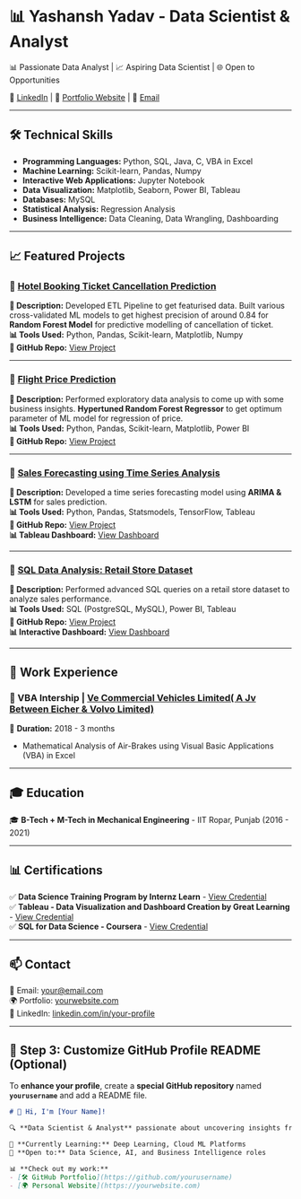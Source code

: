 # 📊 Yashansh Yadav - Data Scientist & Analyst  

📊 Passionate Data Analyst | 📈 Aspiring Data Scientist | 🌐 Open to Opportunities  

🔗 [LinkedIn](https://www.linkedin.com/in/yashansh-yadav/) | 🏡 [Portfolio Website](https://yourwebsite.com) | 📩 [Email](mailto:yashansh0497@gmail.com)

---

## 🛠️ Technical Skills  

- **Programming Languages:** Python, SQL, Java, C, VBA in Excel  
- **Machine Learning:** Scikit-learn, Pandas, Numpy
- **Interactive Web Applications:** Jupyter Notebook
- **Data Visualization:** Matplotlib, Seaborn, Power BI, Tableau  
- **Databases:** MySQL    
- **Statistical Analysis:** Regression Analysis  
- **Business Intelligence:** Data Cleaning, Data Wrangling, Dashboarding  

---

## 📈 Featured Projects  

### 🔹 [Hotel Booking Ticket Cancellation Prediction](https://github.com/yashansh-yadav12/Hotel_booking_cancellation_Prediction)  
**📌 Description:** Developed ETL Pipeline to get featurised data. Built various cross-validated ML models to get highest precision of around 0.84 for **Random Forest Model** for predictive modelling of cancellation of ticket.  
**📊 Tools Used:** Python, Pandas, Scikit-learn, Matplotlib, Numpy  
**🔗 GitHub Repo:** [View Project](https://github.com/yashansh-yadav12/Hotel_booking_cancellation_Prediction)    

---

### 🔹 [Flight Price Prediction](https://github.com/yashansh-yadav12/Flight_Price_Prediction)  
**📌 Description:** Performed exploratory data analysis to come up with some business insights. **Hypertuned Random Forest Regressor** to get optimum parameter of ML model for regression of price.  
**📊 Tools Used:** Python, Pandas, Scikit-learn, Matplotlib, Power BI  
**🔗 GitHub Repo:** [View Project](https://github.com/yashansh-yadav12/Flight_Price_Prediction)  

---

### 🔹 [Sales Forecasting using Time Series Analysis](https://github.com/yourusername/sales-forecasting)  
**📌 Description:** Developed a time series forecasting model using **ARIMA & LSTM** for sales prediction.  
**📊 Tools Used:** Python, Pandas, Statsmodels, TensorFlow, Tableau  
**🔗 GitHub Repo:** [View Project](https://github.com/yourusername/sales-forecasting)  
**📊 Tableau Dashboard:** [View Dashboard](https://yourdashboard-link.com)  

---

### 🔹 [SQL Data Analysis: Retail Store Dataset](https://github.com/yourusername/sql-analysis)  
**📌 Description:** Performed advanced SQL queries on a retail store dataset to analyze sales performance.  
**📊 Tools Used:** SQL (PostgreSQL, MySQL), Power BI, Tableau  
**🔗 GitHub Repo:** [View Project](https://github.com/yourusername/sql-analysis)  
**📊 Interactive Dashboard:** [View Dashboard](https://yourdashboard-link.com)  

---

## 💼 Work Experience  

### 🚀 VBA Intership | [Ve Commercial Vehicles Limited( A Jv Between Eicher & Volvo Limited)](https://www.vecv.in/)  
📆 **Duration:** 2018 - 3 months  
- Mathematical Analysis of Air-Brakes using Visual Basic Applications (VBA) in Excel

---

## 🎓 Education  

🎓 **B-Tech + M-Tech in Mechanical Engineering** - IIT Ropar, Punjab (2016 - 2021)  

---

## 📊 Certifications  

✅ **Data Science Training Program by Internz Learn** - [View Credential](https://drive.google.com/file/d/1vQCM5RxfMXB6qOsRVGv2LaHmgCXs9vti/view)  
✅ **Tableau - Data Visualization and Dashboard Creation by Great Learning** - [View Credential](https://olympus.mygreatlearning.com/courses/12391/certificate)  
✅ **SQL for Data Science - Coursera** - [View Credential](https://certificate-link.com)  

---

## 📫 Contact  

📧 Email: [your@email.com](mailto:yashansh0497@gmail.com)  
🌍 Portfolio: [yourwebsite.com](https://yourwebsite.com)  
🔗 LinkedIn: [linkedin.com/in/your-profile](https://www.linkedin.com/in/yashansh-yadav/)  

---

## **📌 Step 3: Customize GitHub Profile README (Optional)**
To **enhance your profile**, create a **special GitHub repository** named **`yourusername`** and add a README file.

```md
# 👋 Hi, I'm [Your Name]!  

🔍 **Data Scientist & Analyst** passionate about uncovering insights from data.  

🌱 **Currently Learning:** Deep Learning, Cloud ML Platforms  
🚀 **Open to:** Data Science, AI, and Business Intelligence roles  

📊 **Check out my work:**  
- [🛠 GitHub Portfolio](https://github.com/yourusername)  
- [🌍 Personal Website](https://yourwebsite.com)  
